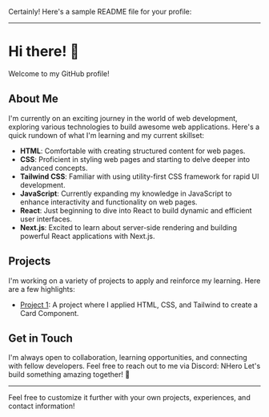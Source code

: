 Certainly! Here's a sample README file for your profile:

---

# Hi there! 👋

Welcome to my GitHub profile!

## About Me

I'm currently on an exciting journey in the world of web development, exploring various technologies to build awesome web applications. Here's a quick rundown of what I'm learning and my current skillset:

- **HTML**: Comfortable with creating structured content for web pages.
- **CSS**: Proficient in styling web pages and starting to delve deeper into advanced concepts.
- **Tailwind CSS**: Familiar with using utility-first CSS framework for rapid UI development.
- **JavaScript**: Currently expanding my knowledge in JavaScript to enhance interactivity and functionality on web pages.
- **React**: Just beginning to dive into React to build dynamic and efficient user interfaces.
- **Next.js**: Excited to learn about server-side rendering and building powerful React applications with Next.js.

## Projects

I'm working on a variety of projects to apply and reinforce my learning. Here are a few highlights:

- [Project 1](link): A project where I applied HTML, CSS, and Tailwind to create a Card Component.
<!-- [Project 2](link): An ongoing project using React to build a dynamic single-page application (SPA).
- [Project 3](link): Experimenting with Next.js to understand server-side rendering and its advantages. -->

## Get in Touch

I'm always open to collaboration, learning opportunities, and connecting with fellow developers. Feel free to reach out to me via Discord: NHero
Let's build something amazing together! 🚀

---

Feel free to customize it further with your own projects, experiences, and contact information!
